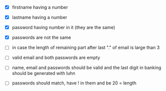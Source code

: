 - [x] firstname having a number
- [x] lastname having a number 
- [x] password having number in it (they are the same)
- [x] passwords are not the same
- [ ] in case the length of remaining part after last "." of email is large than 3
- [ ] valid email and both passwords are empty
- [ ] name, email and passwords should be valid and the last digit in banking should be generated with luhn
- [ ] passwords should match, have ! in them and be 20 = length



